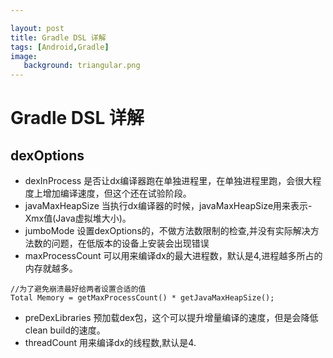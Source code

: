 ```yaml
---

layout: post
title: Gradle DSL 详解 
tags: [Android,Gradle]
image: 
   background: triangular.png
---
```


# Gradle DSL 详解

## dexOptions
* dexInProcess 
 是否让dx编译器跑在单独进程里，在单独进程里跑，会很大程度上增加编译速度，但这个还在试验阶段。
* javaMaxHeapSize
当执行dx编译器的时候，javaMaxHeapSize用来表示-Xmx值(Java虚拟堆大小)。
* jumboMode 
设置dexOptions的，不做方法数限制的检查,并没有实际解决方法数的问题，在低版本的设备上安装会出现错误
* maxProcessCount
可以用来编译dx的最大进程数，默认是4,进程越多所占的内存就越多。

```
//为了避免崩溃最好给两者设置合适的值
Total Memory = getMaxProcessCount() * getJavaMaxHeapSize();

```
* preDexLibraries
预加载dex包，这个可以提升增量编译的速度，但是会降低clean build的速度。
* threadCount
用来编译dx的线程数,默认是4.

